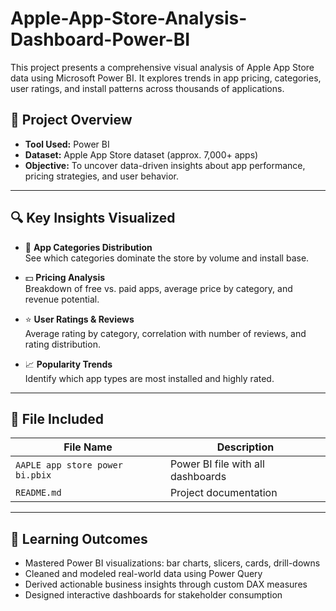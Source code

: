 # Apple-App-Store-Analysis-Dashboard-Power-BI
This project presents a comprehensive visual analysis of Apple App Store data using Microsoft Power BI. It explores trends in app pricing, categories, user ratings, and install patterns across thousands of applications.

## 📌 Project Overview

- **Tool Used:** Power BI  
- **Dataset:** Apple App Store dataset (approx. 7,000+ apps)  
- **Objective:** To uncover data-driven insights about app performance, pricing strategies, and user behavior.

---

## 🔍 Key Insights Visualized

- 📂 **App Categories Distribution**  
  See which categories dominate the store by volume and install base.

- 💵 **Pricing Analysis**  
  Breakdown of free vs. paid apps, average price by category, and revenue potential.

- ⭐ **User Ratings & Reviews**  
  Average rating by category, correlation with number of reviews, and rating distribution.

- 📈 **Popularity Trends**  
  Identify which app types are most installed and highly rated.

---

## 📎 File Included

| File Name                              | Description                      |
|----------------------------------------|----------------------------------|
| `AAPLE app store power bi.pbix`        | Power BI file with all dashboards |
| `README.md`                            | Project documentation             |

---

## 🧠 Learning Outcomes

- Mastered Power BI visualizations: bar charts, slicers, cards, drill-downs  
- Cleaned and modeled real-world data using Power Query  
- Derived actionable business insights through custom DAX measures  
- Designed interactive dashboards for stakeholder consumption

